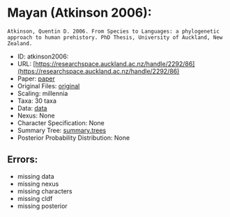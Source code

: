 # Mayan (Atkinson 2006):

```
Atkinson, Quentin D. 2006. From Species to Languages: a phylogenetic approach to human prehistory. PhD Thesis, University of Auckland, New Zealand.
```

* ID: atkinson2006:
* URL: [https://researchspace.auckland.ac.nz/handle/2292/86](https://researchspace.auckland.ac.nz/handle/2292/86)
* Paper: [paper](paper)
* Original Files: [original](original)
* Scaling: millennia
* Taxa: 30 taxa 
* Data: [data](data)
* Nexus: None
* Character Specification: None
* Summary Tree: [summary.trees](summary.trees)
* Posterior Probability Distribution: None

## Errors:

* missing data
* missing nexus
* missing characters
* missing cldf
* missing posterior
